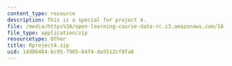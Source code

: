 ```yaml
---
content_type: resource
description: This is a special for project 4.
file: /media/https%3A/open-learning-course-data-rc.s3.amazonaws.com/18-443-statistics-for-applications-spring-2015/1dd06484bc95790584f4da5512cf8fa8_Rproject4.zip
file_type: application/zip
resourcetype: Other
title: Rproject4.zip
uid: 1dd06484-bc95-7905-84f4-da5512cf8fa8
---
```


